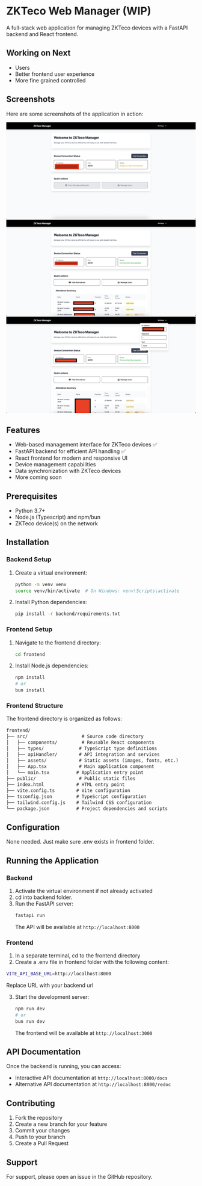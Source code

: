 # ZKTeco Web Manager (WIP)

A full-stack web application for managing ZKTeco devices with a FastAPI backend and React frontend.

## Working on Next

- Users
- Better frontend user experience
- More fine grained controlled

## Screenshots

Here are some screenshots of the application in action:

![Device Management Screen](screen-1.png)
![User Interface Screen](screen-2.png)
![Data Synchronization Screen](screen-3.png)

## Features

- Web-based management interface for ZKTeco devices :white_check_mark:
- FastAPI backend for efficient API handling :white_check_mark:
- React frontend for modern and responsive UI
- Device management capabilities
- Data synchronization with ZKTeco devices
- More coming soon

## Prerequisites

- Python 3.7+
- Node.js (Typescript) and npm/bun
- ZKTeco device(s) on the network

## Installation

### Backend Setup

1. Create a virtual environment:

   ```bash
   python -m venv venv
   source venv/bin/activate  # On Windows: venv\Scripts\activate
   ```

2. Install Python dependencies:
   ```bash
   pip install -r backend/requirements.txt
   ```

### Frontend Setup

1. Navigate to the frontend directory:

   ```bash
   cd frontend
   ```

2. Install Node.js dependencies:
   ```bash
   npm install
   # or
   bun install
   ```

### Frontend Structure

The frontend directory is organized as follows:

```
frontend/
├── src/                    # Source code directory
│   ├── components/         # Reusable React components
│   ├── types/             # TypeScript type definitions
│   ├── apiHandler/        # API integration and services
│   ├── assets/            # Static assets (images, fonts, etc.)
│   ├── App.tsx            # Main application component
│   └── main.tsx          # Application entry point
├── public/                # Public static files
├── index.html            # HTML entry point
├── vite.config.ts        # Vite configuration
├── tsconfig.json         # TypeScript configuration
├── tailwind.config.js    # Tailwind CSS configuration
└── package.json          # Project dependencies and scripts
```

## Configuration
None needed. Just make sure .env exists in frontend folder.

## Running the Application

### Backend

1. Activate the virtual environment if not already activated
2. cd into backend folder.
3. Run the FastAPI server:
   ```bash
   fastapi run
   ```
   The API will be available at `http://localhost:8000`

### Frontend

1. In a separate terminal, cd to the frontend directory
2. Create a .env file in frontend folder with the following content:
```bash
VITE_API_BASE_URL=http://localhost:8000
```
Replace URL with your backend url

3. Start the development server:
   ```bash
   npm run dev
   # or
   bun run dev
   ```
   The frontend will be available at `http://localhost:3000`

## API Documentation

Once the backend is running, you can access:

- Interactive API documentation at `http://localhost:8000/docs`
- Alternative API documentation at `http://localhost:8000/redoc`

## Contributing

1. Fork the repository
2. Create a new branch for your feature
3. Commit your changes
4. Push to your branch
5. Create a Pull Request

## Support

For support, please open an issue in the GitHub repository.
